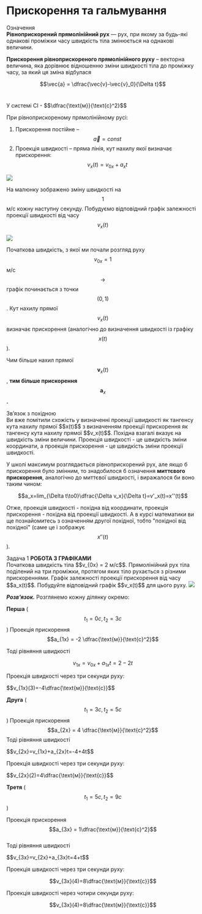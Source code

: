 # Прискорення та гальмування

<div class="eoz-wrap">
<span class="eoz">Означення</span>
<div class="eoz-text">
<b>Рівноприскорений прямолінійний рух</b> — рух, при якому за будь-які однакові проміжки часу швидкість тіла змінюється на однакові величини.
<p></p>
<b>Прискорення рівноприскореного прямолінійного руху</b> – векторна величина, яка дорівнює відношенню зміни швидкості тіла до проміжку часу, за який ця зміна відбулася

$$\vec{a} = \dfrac{\vec{v}-\vec{v}_0}{\Delta t}$$<br>


<p>У системі СІ - $$\dfrac{\text{м}}{\text{с}^2}$$</p>

</div>
</div>

При рівноприскореному прямолінійному русі:
1. Прискорення постійне – $$\vec{a}=const$$
2. Проекція швидкості – пряма лінія, кут нахилу якої визначає прискорення:
$$v_x(t)=v_{0x}+a_xt$$

<img class="image"  src="https://rawgit.com/chudaol/ed-era-book-physics/master/images/chapter_2/3.svg" />

На малюнку зображено зміну швидкості на $$1$$ м/с кожну наступну секунду. Побудуємо відповідний графік залежності проекції швидкості від часу $$v_x(t)$$

<img class="image"  src="https://rawgit.com/chudaol/ed-era-book-physics/master/images/chapter_2/4.svg" />

Початкова швидкість, з якої ми почали розгляд руху $$v_{0x}= 1$$ м/с $$\rightarrow$$ графік починається з точки $$(0,1)$$. Кут нахилу прямої $$v_x(t)$$ визначає прискорення (аналогічно до визначення швидкості із графіку $$x(t)$$).

<p1>Чим більше нахил прямої</p1> $$\boldsymbol v_x(t)$$, <b>тим більше прискорення</b> $$\boldsymbol a_x$$<b>.</b>


<div class="add-wrap">
<span class="add">Зв’язок з похідною</span>
<div class="add-text">
Ви вже помітили схожість у визначенні проекції швидкості як тангенсу кута нахилу прямої $$x(t)$$ з визначенням проекції прискорення як тангенсу кута нахилу прямої $$v_x(t)$$. Похідна взагалі вказує на швидкість зміни величини. Проекція швидкості - це швидкість зміни координати, а проекція прискорення - це швидкість зміни проекції швидкості.

У школі максимум розглядається рівноприскорений рух, але якщо б прискорення було змінним, то знадобилося б означення <b>миттєвого прискорення</b>, аналогічно до миттєвої швидкості, і виражалося би воно таким чином:

$$a_x=lim_{\Delta t\to0}\dfrac{\Delta v_x}{\Delta t}=v'_x(t)=x''(t)$$

Отже, проекція швидкості - похідна від координати, проекція прискорення - похідна від проекції швидкості. А в курсі математики ви ще познайомитесь з означенням другої похідної, тобто "похідної від похідної" (саме це і зображує $$x''(t)$$).
</div>
</div>


<div class="task-wrap">
<span class="task">Задача 1</span> <b>РОБОТА З ГРАФІКАМИ</b>
<div class="task-text">
Початкова швидкість тіла $$v_{0x} = 2 м/с$$. Прямолінійний рух тіла поділений на три проміжки, протягом яких тіло рухається з різними прискореннями. Графік залежності проекції прискорення від часу $$a_x(t)$$. Побудуйте відповідний графік $$v_x(t)$$ для цього руху.

<img class="image"  src="https://rawgit.com/chudaol/ed-era-book-physics/master/images/chapter_2/5.svg" />


<b><i>Розв’язок.</i></b> Розглянемо кожну ділянку окремо: <br>

<b>Перша</b> ($$t_1 = 0c, t_2 = 3c$$)
Проекція прискорення $$a_{1x} = -2 \dfrac{\text{м}}{\text{c}^2}$$

Тоді рівняння швидкості

$$v_{1x}=v_{0x}+a_{1x}t=2-2t$$

Проекція швидкості через три секунди руху:<br>

<p>$$v_{1x}(3)=-4\dfrac{\text{м}}{\text{c}}$$</p>

<b>Друга</b> ($$t_1 = 3c, t_2 = 5c$$)
Проекція прискорення $$a_{2x} = 4 \dfrac{\text{м}}{\text{c}^2}$$
Тоді рівняння швидкості <br>

<p>$$v_{2x}=v_{1x}+a_{2x}t=-4+4t$$</p>

Проекція швидкості через три секунди руху:<br>
<p>$$v_{2x}(2)=4\dfrac{\text{м}}{\text{c}}$$</p>

<b>Третя</b> ($$t_1 = 5c, t_2 = 9c$$)<br>

Проекція прискорення $$a_{3x} = 1\dfrac{\text{м}}{\text{c}^2}$$<br>
Тоді рівняння швидкості <br>

<p>$$v_{3x}=v_{2x}+a_{3x}t=4+t$$</p>

Проекція швидкості через три секунди руху:<br> <p>$$v_{3x}(4)=8\dfrac{\text{м}}{\text{c}}$$</p>
Проекція швидкості через чотири секунди руху:<br> <p>$$v_{3x}(4)=8\dfrac{\text{м}}{\text{c}}$$</p>
</div>
</div>



	